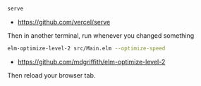 ```bash
serve
```
  - https://github.com/vercel/serve

Then in another terminal, run whenever you changed something
```bash
elm-optimize-level-2 src/Main.elm --optimize-speed
```
  - https://github.com/mdgriffith/elm-optimize-level-2

Then reload your browser tab.
